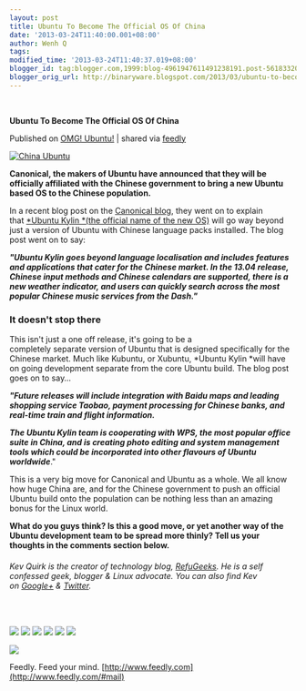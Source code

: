 ```yaml
---
layout: post
title: Ubuntu To Become The Official OS Of China
date: '2013-03-24T11:40:00.001+08:00'
author: Wenh Q
tags:
modified_time: '2013-03-24T11:40:37.019+08:00'
blogger_id: tag:blogger.com,1999:blog-4961947611491238191.post-5618332088792246879
blogger_orig_url: http://binaryware.blogspot.com/2013/03/ubuntu-to-become-official-os-of-china.html
---
```



  

**Ubuntu To Become The Official OS Of China**

Published on [OMG!
Ubuntu!](http://www.omgubuntu.co.uk/2013/03/ubuntu-to-become-the-official-os-of-china?utm_source=feedburner&utm_medium=feed&utm_campaign=Feed%3A+d0od+(OMG!+Ubuntu!))
| shared via [feedly](http://www.feedly.com)

[![China
Ubuntu](http://www.omgubuntu.co.uk/wp-content/uploads/2013/03/China-Ubuntu.png)](http://www.omgubuntu.co.uk/wp-content/uploads/2013/03/China-Ubuntu.png)

**Canonical, the makers of Ubuntu have announced that they will be
officially affiliated with the Chinese government to bring a new Ubuntu
based OS to the Chinese population.**

In a recent blog post on the [Canonical
blog](http://www.canonical.com/content/canonical-and-chinese-standards-body-announce-ubuntu-collaboration),
they went on to explain that [*Ubuntu Kylin *(the official name of the
new
OS)](http://www.omgubuntu.co.uk/2013/02/ubuntu-kylin-official-ubuntu-spin "Chinese Linux Distro Seeks Place in Ubuntu Family")
will go way beyond just a version of Ubuntu with Chinese language packs
installed. The blog post went on to say:

***"Ubuntu Kylin goes beyond language localisation and includes features
and applications that cater for the Chinese market. In the 13.04
release, Chinese input methods and Chinese calendars are supported,
there is a new weather indicator, and users can quickly search across
the most popular Chinese music services from the Dash."***

### It doesn't stop there

This isn't just a one off release, it's going to be a
completely separate version of Ubuntu that is designed specifically for
the Chinese market. Much like Kubuntu, or Xubuntu, *Ubuntu Kylin *will
have on going development separate from the core Ubuntu build. The blog
post goes on to say…

***"Future releases will include integration with Baidu maps and leading
shopping service Taobao, payment processing for Chinese banks, and
real-time train and flight information.***

***The Ubuntu Kylin team is cooperating with WPS, the most popular
office suite in China, and is creating photo editing and system
management tools which could be incorporated into other flavours of
Ubuntu worldwide***."

This is a very big move for Canonical and Ubuntu as a whole. We all know
how huge China are, and for the Chinese government to push an official
Ubuntu build onto the population can be nothing less than an amazing
bonus for the Linux world.

**What do you guys think? Is this a good move, or yet another way of the
Ubuntu development team to be spread more thinly? Tell us your thoughts
in the comments section below.**

###### *Kev Quirk is the creator of technology blog, [RefuGeeks](http://www.refugeeks.com). He is a self confessed geek, blogger & Linux advocate. You can also find Kev on [Google+](http://gplus.to/kevquirk) & [Twitter](http://twitter.com/kevquirk).*

 

[![](http://feeds.feedburner.com/~ff/d0od?i=VHbbVjAmacc:URYYNfREsJ0:wBxX2hOkimM)](http://feeds.feedburner.com/~ff/d0od?a=VHbbVjAmacc:URYYNfREsJ0:wBxX2hOkimM)
[![](http://feeds.feedburner.com/~ff/d0od?d=I9og5sOYxJI)](http://feeds.feedburner.com/~ff/d0od?a=VHbbVjAmacc:URYYNfREsJ0:I9og5sOYxJI)
[![](http://feeds.feedburner.com/~ff/d0od?d=qj6IDK7rITs)](http://feeds.feedburner.com/~ff/d0od?a=VHbbVjAmacc:URYYNfREsJ0:qj6IDK7rITs)
[![](http://feeds.feedburner.com/~ff/d0od?i=VHbbVjAmacc:URYYNfREsJ0:V_sGLiPBpWU)](http://feeds.feedburner.com/~ff/d0od?a=VHbbVjAmacc:URYYNfREsJ0:V_sGLiPBpWU)
[![](http://feeds.feedburner.com/~ff/d0od?i=VHbbVjAmacc:URYYNfREsJ0:gIN9vFwOqvQ)](http://feeds.feedburner.com/~ff/d0od?a=VHbbVjAmacc:URYYNfREsJ0:gIN9vFwOqvQ)
[![](http://feeds.feedburner.com/~ff/d0od?d=yIl2AUoC8zA)](http://feeds.feedburner.com/~ff/d0od?a=VHbbVjAmacc:URYYNfREsJ0:yIl2AUoC8zA)

![](http://feeds.feedburner.com/~r/d0od/~4/VHbbVjAmacc)



Feedly. Feed your mind.
[http://www.feedly.com](http://www.feedly.com/#mail)
